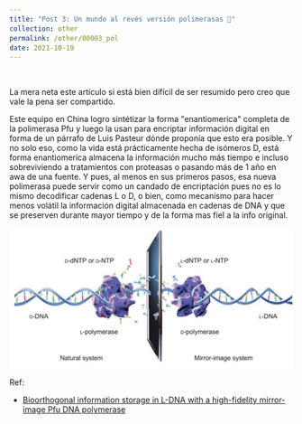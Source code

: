 ```yaml
---
title: "Post 3: Un mundo al revés versión polimerasas 🧬"
collection: other
permalink: /other/00003_pol
date: 2021-10-19
---
```


&nbsp;

La mera neta este artículo si está bien difícil de ser resumido pero creo que vale la pena ser compartido.


Este equipo en China logro sintétizar la forma "enantiomerica" completa de la polimerasa Pfu y luego la usan para encriptar información digital en forma de un párrafo de Luis Pasteur dónde proponía que esto era posible. Y no solo eso, como la vida está prácticamente hecha de isómeros D, está forma enantiomerica almacena la información mucho más tiempo e incluso sobreviviendo a tratamientos con proteasas o pasando más de 1 año en awa de una fuente. Y pues, al menos en sus primeros pasos, esa nueva polimerasa puede servir como un candado de encriptación pues no es lo mismo decodificar cadenas L o D, o bien, como mecanismo para hacer menos volátil la información digital almacenada en cadenas de DNA y que se preserven durante mayor tiempo y de la forma mas fiel a la info original. 

![img](/images/general/00003_reverse.jpg)

Ref:

* [Bioorthogonal information storage in L-DNA with a high-fidelity mirror-image Pfu DNA polymerase](https://www.nature.com/articles/s41587-021-00969-6)
